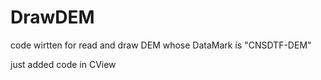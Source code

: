 # DrawDEM
code wirtten for read and draw DEM whose DataMark is "CNSDTF-DEM"

just added code in CView
